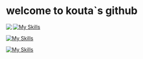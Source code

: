 # welcome to kouta`s github
<div>

<a href="https://github.com/anuraghazra/github-readme-stats">
  <img align="left" src="https://github-readme-stats.vercel.app/api/top-langs/?username=kouta222" />
</a>               
</div>  







                    

[![My Skills](https://skillicons.dev/icons?i=js,ts,php,html,css,python)](https://skillicons.dev)

[![My Skills](https://skillicons.dev/icons?i=react,nextjs,laravel,flask)](https://skillicons.dev)

[![My Skills](https://skillicons.dev/icons?i=docker,aws,gcp)](https://skillicons.dev)

<!--
**kouta222/kouta222** is a ✨ _special_ ✨ repository because its `README.md` (this file) appears on your GitHub profile.

Here are some ideas to get you started:

- 🔭 I’m currently working on ...
- 🌱 I’m currently learning ...
- 👯 I’m looking to collaborate on ...
- 🤔 I’m looking for help with ...
- 💬 Ask me about ...
- 📫 How to reach me: ...
- 😄 Pronouns: ...
- ⚡ Fun fact: ...
-->
